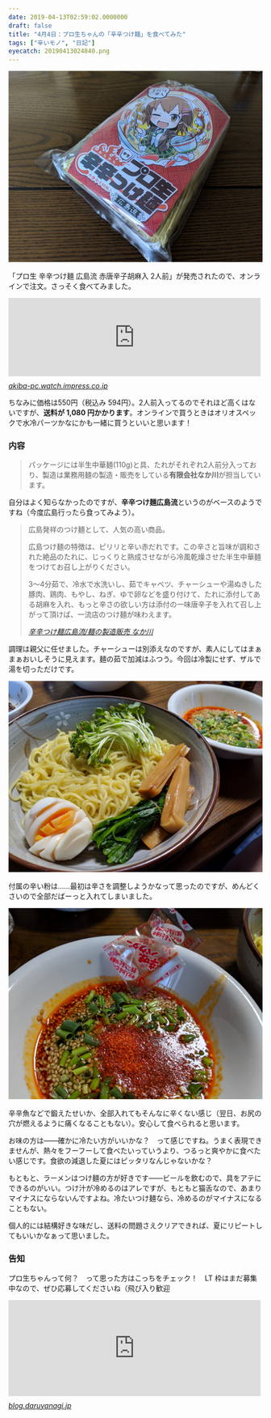 ```yaml
---
date: 2019-04-13T02:59:02.0000000
draft: false
title: "4月4日：プロ生ちゃんの「辛辛つけ麺」を食べてみた"
tags: ["辛いモノ", "日記"]
eyecatch: 20190413024840.png
---
```

<p><span itemscope itemtype="http://schema.org/Photograph"><img src="20190413024049.png" alt="f:id:daruyanagi:20190413024049p:plain" title="f:id:daruyanagi:20190413024049p:plain" class="hatena-fotolife" itemprop="image"></span></p><p>「プロ生 辛辛つけ麺 広島流 赤唐辛子胡麻入 2人前」が発売されたので、オンラインで注文。さっそく食べてみました。</p><p><iframe src="https://hatenablog-parts.com/embed?url=https%3A%2F%2Fakiba-pc.watch.impress.co.jp%2Fdocs%2Fwakiba%2Ffind%2F1177418.html" title="プロ生ちゃんの「辛辛つけ麺」が店頭販売中、2人前で550円" class="embed-card embed-webcard" scrolling="no" frameborder="0" style="display: block; width: 100%; height: 155px; max-width: 500px; margin: 10px 0px;"></iframe><cite class="hatena-citation"><a href="https://akiba-pc.watch.impress.co.jp/docs/wakiba/find/1177418.html">akiba-pc.watch.impress.co.jp</a></cite></p><p>ちなみに価格は550円（税込み 594円）。2人前入ってるのでそれほど高くはないですが、<b>送料が 1,080 円かかります</b>。オンラインで買うときはオリオスペックで水冷パーツかなにかも一緒に買うといいと思います！</p>

<div class="section">
<h3>内容</h3>

<blockquote>
<p>パッケージには半生中華麺(110g)と具、たれがそれぞれ2人前分入っており、製造は業務用麺の製造・販売をしている<b>有限会社なか川</b>が担当しています。</p>

</blockquote>
<p>自分はよく知らなかったのですが、<b>辛辛つけ麺広島流</b>というのがベースのようですね（今度広島行ったら食ってみよう）。</p>

<blockquote cite="https://www.nakagawaseimen.co.jp/tukemen.htm">
<p>広島発祥のつけ麺として、人気の高い商品。</p><p>広島つけ麺の特徴は、ピリリと辛い赤だれです。この辛さと旨味が調和された絶品のたれに、じっくりと熟成させながら冷風乾燥させた半生中華麺をつけてお召し上がりください。</p><p>3～4分茹で、冷水で水洗いし、茹でキャベツ、チャーシューや湯ぬきした豚肉、鶏肉、もやし、ねぎ、ゆで卵などを盛り付けて、たれに添付してある胡麻を入れ、もっと辛さの欲しい方は添付の一味唐辛子を入れて召し上がって頂けば、一流店のつけ麺が味わえます。</p>

<cite><a href="https://www.nakagawaseimen.co.jp/tukemen.htm">&#x8F9B;&#x8F9B;&#x3064;&#x3051;&#x9EBA;&#x5E83;&#x5CF6;&#x6D41;/&#x9EBA;&#x306E;&#x88FD;&#x9020;&#x8CA9;&#x58F2; &#x306A;&#x304B;&#x5DDD;</a></cite>
</blockquote>
<p>調理は親父に任せました。チャーシューは別添えなのですが、素人にしてはまぁまぁおいしそうに見えます。麺の茹で加減はふつう。今回は冷製にせず、ザルで湯を切っただけです。</p><p><span itemscope itemtype="http://schema.org/Photograph"><img src="20190413024840.png" alt="f:id:daruyanagi:20190413024840p:plain" title="f:id:daruyanagi:20190413024840p:plain" class="hatena-fotolife" itemprop="image"></span></p><p>付属の辛い粉は……最初は辛さを調整しようかなって思ったのですが、めんどくさいので全部だばーっと入れてしまいました。</p><p><span itemscope itemtype="http://schema.org/Photograph"><img src="20190413025031.png" alt="f:id:daruyanagi:20190413025031p:plain" title="f:id:daruyanagi:20190413025031p:plain" class="hatena-fotolife" itemprop="image"></span></p><p>辛辛魚などで鍛えたせいか、全部入れてもそんなに辛くない感じ（翌日、お尻の穴が燃えるように痛くなることもない）。安心して食べられると思います。</p><p>お味の方は――確かに冷たい方がいいかな？　って感じですね。うまく表現できませんが、熱々をフーフーして食べたいっていうより、つるっと爽やかに食べたい感じです。食欲の減退した夏にはピッタリなんじゃないかな？　</p><p>もともと、ラーメンはつけ麺の方が好きです――ビールを飲むので、具をアテにできるのがいい。つけ汁が冷めるのはアレですが、もともと猫舌なので、あまりマイナスにならないんですよね。冷たいつけ麺なら、冷めるのがマイナスになることもない。</p><p>個人的には結構好きな味だし、送料の問題さえクリアできれば、夏にリピートしてもいいかなぁって思いました。</p>

</div>
<div class="section">
<h3>告知</h3>
<p>プロ生ちゃんって何？　って思った方はこっちをチェック！　LT 枠はまだ募集中なので、ぜひ応募してくださいね（飛び入り歓迎</p><p><iframe src="https://hatenablog-parts.com/embed?url=https%3A%2F%2Fblog.daruyanagi.jp%2Fentry%2F2019%2F03%2F23%2F130511" title="今年もプロ生愛媛が開催されます！ - だるろぐ" class="embed-card embed-blogcard" scrolling="no" frameborder="0" style="display: block; width: 100%; height: 190px; max-width: 500px; margin: 10px 0px;"></iframe><cite class="hatena-citation"><a href="https://blog.daruyanagi.jp/entry/2019/03/23/130511">blog.daruyanagi.jp</a></cite></p>

</div>